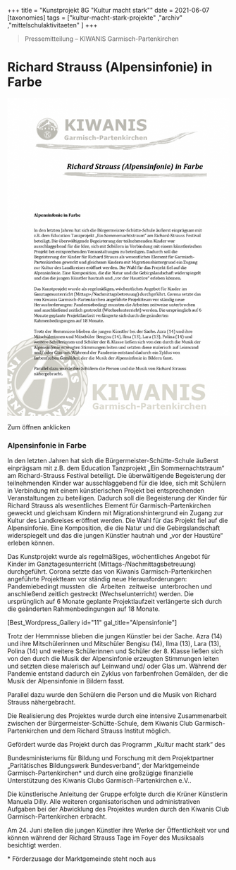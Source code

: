 +++
title = "Kunstprojekt 8G \"Kultur macht stark\""
date = 2021-06-07
[taxonomies]
tags = ["kultur-macht-stark-projekte" ,"archiv" ,"mittelschulaktivitaeten" ]
+++

> Pressemitteilung – KIWANIS Garmisch-Partenkirchen

# Richard Strauss (Alpensinfonie) in Farbe

[![Kultur macht stark](images/PM-Strauss-in-Farbe_Seite_1-714x1024.png)](https://volksschule-partenkirchen.de/wp-content/uploads/PM-Strauss-in-Farbe.pdf)

Zum öffnen anklicken

### **Alpensinfonie in Farbe**

In den letzten Jahren hat sich die Bürgermeister-Schütte-Schule äußerst einprägsam mit z.B. dem Education Tanzprojekt „Ein Sommernachtstraum“ am Richard-Strauss Festival beteiligt. Die überwältigende Begeisterung der teilnehmenden Kinder war ausschlaggebend für die Idee, sich mit Schülern in Verbindung mit einem künstlerischen Projekt bei entsprechenden Veranstaltungen zu beteiligen. Dadurch soll die Begeisterung der Kinder für Richard Strauss als wesentliches Element für Garmisch-Partenkirchen geweckt und gleichsam Kindern mit Migrationshintergrund ein Zugang zur Kultur des Landkreises eröffnet werden. Die Wahl für das Projekt fiel auf die Alpensinfonie. Eine Komposition, die die Natur und die Gebirgslandschaft widerspiegelt und das die jungen Künstler hautnah und „vor der Haustüre“ erleben können.

Das Kunstprojekt wurde als regelmäßiges, wöchentliches Angebot für Kinder im Ganztagesunterricht (Mittags-/Nachmittagsbetreuung) durchgeführt. Corona setzte das von Kiwanis Garmisch-Partenkirchen angeführte Projektteam vor ständig neue Herausforderungen: Pandemiebedingt mussten  die  Arbeiten  zeitweise  unterbrochen und anschließend zeitlich gestreckt (Wechselunterricht) werden. Die ursprünglich auf 6 Monate geplante Projektlaufzeit verlängerte sich durch die geänderten Rahmenbedingungen auf 18 Monate.

\[Best\_Wordpress\_Gallery id="11" gal\_title="Alpensinfonie"\]

Trotz der Hemmnisse blieben die jungen Künstler bei der Sache. Azra (14) und ihre Mitschülerinnen und Mitschüler Bengisu (14), Ilma (13), Lara (13), Polina (14) und weitere Schülerinnen und Schüler der 8. Klasse ließen sich von den durch die Musik der Alpensinfonie erzeugten Stimmungen leiten und setzten diese malerisch auf Leinwand und/ oder Glas um. Während der Pandemie entstand dadurch ein Zyklus von farbenfrohen Gemälden, der die Musik der Alpensinfonie in Bildern fasst.

Parallel dazu wurde den Schülern die Person und die Musik von Richard Strauss nähergebracht.

Die Realisierung des Projektes wurde durch eine intensive Zusammenarbeit zwischen der Bürgermeister-Schütte-Schule, dem Kiwanis Club Garmisch-Partenkirchen und dem Richard Strauss Institut möglich.

Gefördert wurde das Projekt durch das Programm „Kultur macht stark“ des

Bundesministeriums für Bildung und Forschung mit dem Projektpartner „Paritätisches Bildungswerk Bundesverband“, der Marktgemeinde Garmisch-Partenkirchen\* und durch eine großzügige finanzielle Unterstützung des Kiwanis Clubs Garmisch-Partenkirchen e.V..

Die künstlerische Anleitung der Gruppe erfolgte durch die Krüner Künstlerin Manuela Dilly. Alle weiteren organisatorischen und administrativen Aufgaben bei der Abwicklung des Projektes wurden durch den Kiwanis Club Garmisch-Partenkirchen erbracht.

Am 24. Juni stellen die jungen Künstler ihre Werke der Öffentlichkeit vor und können während der Richard Strauss Tage im Foyer des Musiksaals besichtigt werden.

\* Förderzusage der Marktgemeinde steht noch aus
